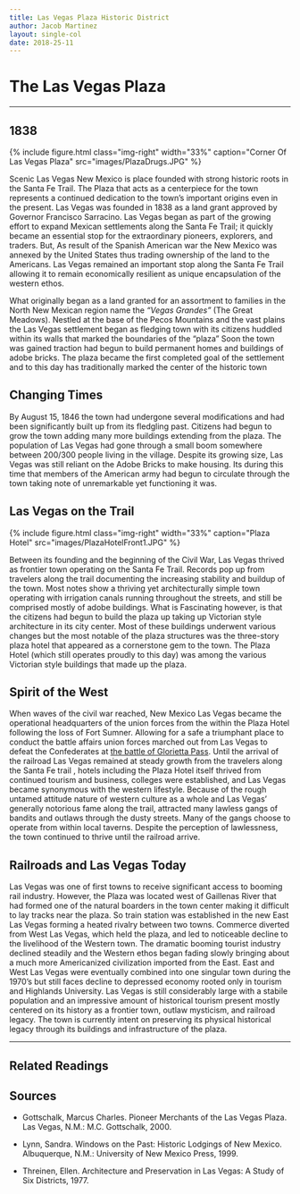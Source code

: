 ```yaml
---
title: Las Vegas Plaza Historic District
author: Jacob Martinez
layout: single-col
date: 2018-25-11
---
```


# The Las Vegas Plaza #


***

## 1838 ##

{% include figure.html class="img-right" width="33%" caption="Corner Of Las Vegas Plaza" src="images/PlazaDrugs.JPG" %}

Scenic Las Vegas New Mexico is place founded with strong historic roots in the Santa Fe Trail. The Plaza that acts as a centerpiece for the town represents a continued dedication to the town’s important origins even in the present. Las Vegas was founded in 1838 as a land grant approved by Governor Francisco Sarracino. Las Vegas began as part of the growing effort to expand Mexican settlements along the Santa Fe Trail; it quickly became an essential stop for the extraordinary pioneers, explorers, and traders. But, As result of the Spanish American war the New Mexico was annexed by the United States thus trading ownership of the land to the Americans. Las Vegas remained an important stop along the Santa Fe Trail allowing it to remain economically resilient as unique encapsulation of the western ethos. 

 What originally began as a land granted for an assortment to families in the North New Mexican region name the *“Vegas Grandes”* (The Great Meadows). Nestled at the base of the Pecos Mountains and the vast plains the Las Vegas settlement began as fledging town with its citizens huddled within its walls that marked the boundaries of the “plaza” Soon the town was gained traction had begun to build permanent homes and buildings of adobe bricks. The plaza became the first completed goal of the settlement and to this day has traditionally marked the center of the historic town
 
## Changing Times ##

By August 15, 1846 the town had undergone several modifications and had been significantly built up from its fledgling past. Citizens had begun to grow the town adding many more buildings extending from the plaza. The population of Las Vegas had gone through a small boom somewhere between 200/300 people living in the village. Despite its growing size, Las Vegas was still reliant on the Adobe Bricks to make housing. Its during this time that members of the American army had begun to circulate through the town taking note of unremarkable yet functioning it was. 

## Las Vegas on the Trail ##

{% include figure.html class="img-right" width="33%" caption="Plaza Hotel" src="images/PlazaHotelFront1.JPG" %}

Between its founding and the beginning of the Civil War, Las Vegas thrived as frontier town operating on the Santa Fe Trail. Records pop up from travelers along the trail documenting the increasing stability and buildup of the town. Most notes show a thriving yet architecturally simple town operating with irrigation canals running throughout the streets, and still be comprised mostly of adobe buildings. What is Fascinating however, is that the citizens had begun to build the plaza up taking up Victorian style architecture in its city center. Most of these buildings underwent various changes but the most notable of the plaza structures was the three-story plaza hotel that appeared as a cornerstone gem to the town. The Plaza Hotel (which still operates proudly to this day) was among the various Victorian style buildings that made up the plaza. 

## Spirit of the West ##

When waves of the civil war reached, New Mexico Las Vegas became the operational headquarters of the union forces from the within the Plaza Hotel following the loss of Fort Sumner. Allowing for a safe a triumphant place to conduct the battle affairs union forces marched out from Las Vegas to defeat the Confederates at [the battle of Glorietta Pass](https://www.nps.gov/peco/learn/historyculture/copy-of-battleofglorietta.htm). 
Until the arrival of the railroad Las Vegas remained at steady growth from the travelers along the Santa Fe trail , hotels including the Plaza Hotel itself thrived from continued tourism and business, colleges were established, and Las Vegas became synonymous with the western lifestyle. Because of the rough untamed attitude nature of western culture as a whole and Las Vegas’ generally notorious fame along the trail, attracted many lawless gangs of bandits and outlaws through the dusty streets. Many of the gangs choose to operate from within local taverns. Despite the perception of lawlessness, the town continued to thrive until the railroad arrive. 

## Railroads and Las Vegas Today ##

Las Vegas was one of first towns to receive significant access to booming rail industry. However, the Plaza was located west of Gaillenas River that had formed one of the natural boarders in the town center making it difficult to lay tracks near the plaza. So train station was established in the new East Las Vegas forming a heated rivalry between two towns. Commerce diverted from West Las Vegas, which held the plaza, and led to noticeable decline to the livelihood of the Western town. The dramatic booming tourist industry declined steadily and the Western ethos began fading slowly bringing about a much more Americanized civilization imported from the East. East and West Las Vegas were eventually combined into one singular town during the 1970’s but still faces decline to depressed economy rooted only in tourism and Highlands University. Las Vegas is still considerably large with a stabile population and an impressive amount of historical tourism present mostly centered on its history as a frontier town, outlaw mysticism, and railroad legacy. The town is currently intent on preserving its physical historical legacy through its buildings and infrastructure of the plaza. 

***
## Related Readings ##

## Sources ##
- Gottschalk, Marcus Charles. Pioneer Merchants of the Las Vegas Plaza. Las Vegas, N.M.: M.C. Gottschalk, 2000.

- Lynn, Sandra. Windows on the Past: Historic Lodgings of New Mexico. Albuquerque, N.M.: University of New Mexico Press, 1999.

- Threinen, Ellen. Architecture and Preservation in Las Vegas: A Study of Six Districts, 1977.


